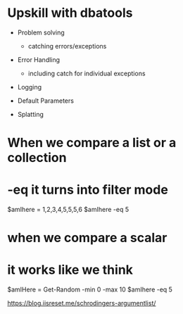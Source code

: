 # Upskill with dbatools

- Problem solving
    - catching errors/exceptions

- Error Handling
    - including catch for individual exceptions
- Logging
- Default Parameters
- Splatting

# When we compare a list or a collection

# -eq it turns into filter mode

$amIhere = 1,2,3,4,5,5,5,6
$amIhere -eq 5

# when we compare a scalar

# it works like we think

$amIHere = Get-Random -min 0 -max 10
$amIhere -eq 5

https://blog.iisreset.me/schrodingers-argumentlist/